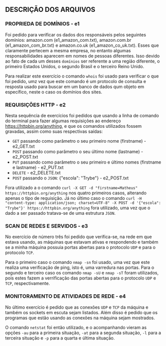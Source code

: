 ## DESCRIÇÃO DOS ARQUIVOS

### PROPRIEDA DE DOMÍNIOS - e1

Foi pedido para verificar os dados dos responsáveis pelos seguintes domínios: amazon.com (e1_amazon_com.txt), amazon.com.br (e1_amazon_com_br.txt) e amazon.co.uk (e1_amazon_co_uk.txt). Esses que claramente pertecem a mesma empresa, no entanto algumas responsabilidades aparecem em nomes de pessoas diferentes. Isso devido ao fato de cada um desses `domínios` ser referente a uma região diferente, o primeiro Estados Unidos, o segundo Brasil e o terceiro Reino Unido.

Para realizar este exercício o comando `whois` foi usado para verificar o que foi pedido, umz vez que este comando é um protocolo de consulta e resposta usado para buscar em um banco de dados qum objeto em específico, neste o caso os domínios dos sites.

### REQUISIÇÕES HTTP - e2

Nesta sequência de exercícios foi pedidos que usando a linha de comando do terminal para fazer algumas requisições ao endereço https://httpbin.org/anything, e que os comandos utilizados fossem gravadas, assim como suas respectivas saídas:

- `GET` passando como parâmetro o seu primeiro nome (firstname) - e2_GET.txt
- `POST` passando como parâmetro o seu último nome (lastname) - e2_POST.txt
- `PUT` passando como parâmetro o seu primeiro e último nomes (firstname e lastname) - e2_PUT.txt
- `DELETE` - e2_DELETE.txt
- `POST` passando o `JSON`: {"escola": "Trybe"} - e2_POST.txt

Fora utilizado a o comando `curl -X GET -d "firstname=Matheus" https://httpbin.org/anything` nos quatro primeiros casos, alterando apenas o tipo de requisição. Já no último caso o comando `curl -H "content-type: application/json; charset=UTF-8" -X POST -d '{"escola": "Trybe"}' https://httpbin.org/anything` fora utilizado, uma vez que o dado a ser passado tratava-se de uma estrutura `JSON`.

### SCAN DE REDES E SERVIDOS - e3

No exercício de número três foi pedido que verifica-se, na rede em que estava usando, as máquinas que estavam ativas e respondendo e também se a minha máquina possuia portas abertas para o protocolo `UDP` e para o protocolo `TCP`.

Para o primeiro caso o comando `nmap -sn` foi usado, uma vez que este realiza uma verificação de ping, isto é, uma varredura nas portas. Para o segundo e terceiro caso os comando `nmap -sU` e `nmap -sT` foram utilizados, pois estes fazem a verrificação das portas abertas para o protocolo `UDP` e `TCP`, respectivamente.

### MONITORAMENTO DE ATIVIDADES DE REDE - e4


No último exercício é pedido que as conexões `UDP` e `TCP` da máquina e também os sockets em escuta sejam listados. Além disso é pedido que os programas que estão usando as conexões na máquina sejam mostrados.

O comando `netstat` foi então utilizado, e o acompanhando vieram as opções `-au` para a primeira situação, `-at` para a segunda situação, `-l` para a terceira situação e `-p` para a quarta e última situação.

